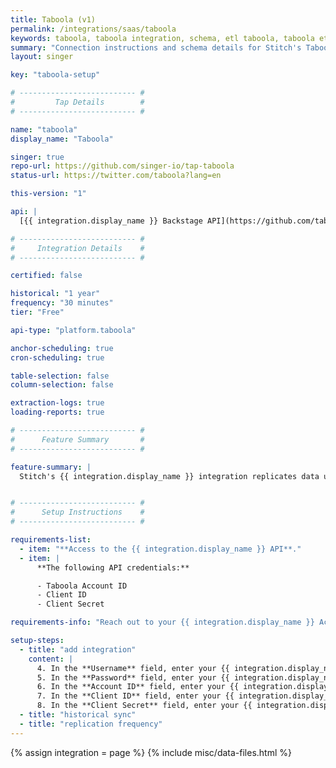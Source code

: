 ```yaml
---
title: Taboola (v1)
permalink: /integrations/saas/taboola
keywords: taboola, taboola integration, schema, etl taboola, taboola etl, taboola schema
summary: "Connection instructions and schema details for Stitch's Taboola integration."
layout: singer

key: "taboola-setup"

# -------------------------- #
#         Tap Details        #
# -------------------------- #

name: "taboola"
display_name: "Taboola"

singer: true
repo-url: https://github.com/singer-io/tap-taboola
status-url: https://twitter.com/taboola?lang=en

this-version: "1"

api: |
  [{{ integration.display_name }} Backstage API](https://github.com/taboola/Backstage-API){:target="new"}

# -------------------------- #
#     Integration Details    #
# -------------------------- #

certified: false

historical: "1 year"
frequency: "30 minutes"
tier: "Free"

api-type: "platform.taboola"

anchor-scheduling: true
cron-scheduling: true

table-selection: false
column-selection: false

extraction-logs: true
loading-reports: true

# -------------------------- #
#      Feature Summary       #
# -------------------------- #

feature-summary: |
  Stitch's {{ integration.display_name }} integration replicates data using the {{ integration.api | flatify | strip }}. Refer to the [Schema](#schema) section for a list of objects available for replication.


# -------------------------- #
#      Setup Instructions    #
# -------------------------- #

requirements-list:
  - item: "**Access to the {{ integration.display_name }} API**."
  - item: |
      **The following API credentials:**

      - Taboola Account ID
      - Client ID
      - Client Secret

requirements-info: "Reach out to your {{ integration.display_name }} Account Manager for assistance. Once you receive this information, you can continue with the setup."

setup-steps:
  - title: "add integration"
    content: |
      4. In the **Username** field, enter your {{ integration.display_name }} username. This user must have access to the {{ integration.display_name }} API.
      5. In the **Password** field, enter your {{ integration.display_name }} password.
      6. In the **Account ID** field, enter your {{ integration.display_name }} account ID.
      7. In the **Client ID** field, enter your {{ integration.display_name }} client ID.
      8. In the **Client Secret** field, enter your {{ integration.display_name }} client secret.
  - title: "historical sync"
  - title: "replication frequency"
---
```

{% assign integration = page %}
{% include misc/data-files.html %}